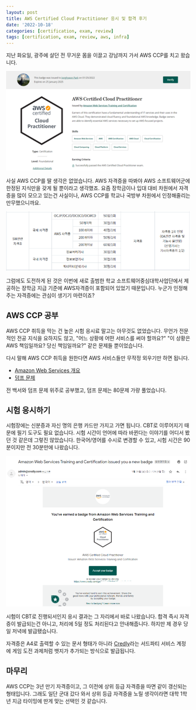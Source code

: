 ```yaml
---
layout: post
title: AWS Certified Cloud Practitioner 응시 및 합격 후기
date: '2022-10-18'
categories: [certification, exam, review]
tags: [certification, exam, review, aws, infra]
---
```


지난 화요일, 광주에 살던 전 무거운 몸을 이끌고 강남까지 가서 AWS CCP를 치고 왔습니다.  

![](/static/posts/2022-01-29-aws-ccp-passed/awsccp01.png)  

사실 AWS CCP를 딸 생각은 없었습니다. AWS 자격증을 따봐야 AWS 소프트웨어군에 한정된 지식만을 갖게 될 뿐이라고 생각했죠. 요즘 장학금이나 입대 대비 차원에서 자격증을 많이 모으고 있는건 사실이나, AWS CCP를 학교나 국방부 차원에서 인정해줄리는 만무했으니까요.  

![](/static/posts/2022-01-29-aws-ccp-passed/awsccp02.png)  

그럼에도 도전하게 된 것은 이번에 새로 출범한 학교 소프트웨어중심대학사업단에서 제공하는 장학금 지급 기준에 AWS자격증이 포함되어 있었기 때문입니다. 누군가 인정해주는 자격증에는 관심이 생기기 마련이죠?  

## AWS CCP 공부
AWS CCP 취득을 막는 건 높은 시험 응시료 말고는 아무것도 없었습니다. 무언가 전문적인 전공 지식을 요하지도 않고, "어느 상황에 어떤 서비스를 써야 할까요?" "이 상황은 AWS 책임일까요? 당신 책임일까요?" 같은 문제들 뿐이었습니다.  

다시 말해 AWS CCP 취득을 원한다면 AWS 서비스들만 무작정 외우기만 하면 됩니다.
* [Amazon Web Services 개요](https://d1.awsstatic.com/whitepapers/ko_KR/aws-overview.pdf)
* [덤프 문제](https://www.examtopics.com/exams/amazon/aws-certified-cloud-practitioner/view/)

전 백서와 덤프 문제 위주로 공부했고, 덤프 문제는 80문제 가량 풀었습니다.  

## 시험 응시하기
시험장에는 신분증과 자신 명의 은행 카드만 가지고 가면 됩니다. CBT로 이루어지기 때문에 필기 도구도 필요 없습니다. 시험 시간이 언어에 따라 바뀐다는 이야기를 어디서 봤던 것 같은데 그렇진 않았습니다. 한국어/영어를 수시로 변경할 수 있고, 시험 시간은 90분이지만 전 30분만에 나왔습니다.  

![](/static/posts/2022-01-29-aws-ccp-passed/awsccp03.png)

시험이 CBT로 진행되서인지 응시 결과는 그 자리에서 바로 나왔습니다. 합격 즉시 자격증이 발급되는건 아니고, 처리에 5일 정도 처리된다고 안내해줍니다. 하지만 제 경우 당일 저녁에 발급됐습니다.  

자격증은 A4로 출력할 수 있는 문서 형태가 아니라 [Credly](https://www.credly.com/)라는 서드파티 서비스 계정에 게임 도전 과제처럼 뱃지가 추가되는 방식으로 발급됩니다.  

## 마무리
AWS CCP는 3년 만기 자격증이고, 그 이전에 상위 등급 자격증을 따면 같이 갱신되는 형태입니다. 그래도 일단 군대 갔다 와서 상위 등급 자격증을 노릴 생각이라면 대학 1학년 지금 타이밍에 딴게 맞는 선택인 것 같습니다.  
